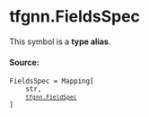 
# tfgnn.FieldsSpec

<!-- Insert buttons and diff -->
This symbol is a **type alias**.



#### Source:

<pre class="devsite-click-to-copy prettyprint lang-py tfo-signature-link">
<code>FieldsSpec = Mapping[
    str,
    <a href="../tfgnn/FieldSpec.md"><code>tfgnn.FieldSpec</code></a>
]
</code></pre>



<!-- Placeholder for "Used in" -->
